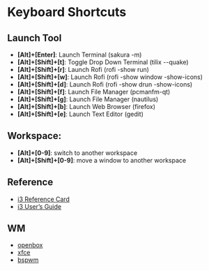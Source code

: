 # Keyboard Shortcuts


## Launch Tool

* **[Alt]+[Enter]**: Launch Terminal (sakura -m)
* **[Alt]+[Shift]+[t]**: Toggle Drop Down Terminal (tilix --quake)
* **[Alt]+[Shift]+[r]**: Launch Rofi (rofi -show run)
* **[Alt]+[Shift]+[w]**: Launch Rofi (rofi -show window -show-icons)
* **[Alt]+[Shift]+[d]**: Launch Rofi (rofi -show drun -show-icons)
* **[Alt]+[Shift]+[f]**: Launch File Manager (pcmanfm-qt)
* **[Alt]+[Shift]+[g]**: Launch File Manager (nautilus)
* **[Alt]+[Shift]+[b]**: Launch Web Browser (firefox)
* **[Alt]+[Shift]+[e]**: Launch Text Editor (gedit)


## Workspace:

* **[Alt]+[0-9]**: switch to another workspace
* **[Alt]+[Shift]+[0-9]**: move a window to another workspace


## Reference

* [i3 Reference Card](https://i3wm.org/docs/refcard.html)
* [i3 User’s Guide](https://i3wm.org/docs/userguide.html)


## WM


* [openbox](../../prototype/de-box/play-openbox/spec-keybind.md)
* [xfce](../../prototype/de-basic/play-xfce/spec-keybind.md)
* [bspwm](../../prototype/de-tiling/play-bspwm/spec-keybind.md)
